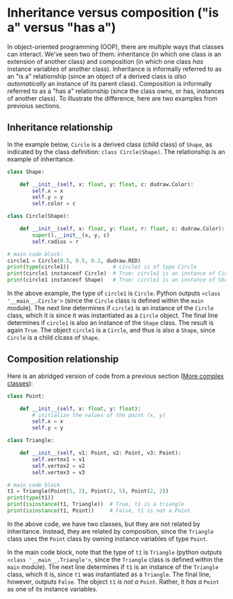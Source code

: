 # Inheritance versus composition ("is a" versus "has a")

In object-oriented programming (OOP), there are multiple ways that classes can interact. We've seen two of them: inheritance (in which one class *is* an extension of another class) and composition (in which one class *has* instance variables of another class). Inheritance is informally referred to as an "is a" relationship (since an object of a derived class is *also automatically* an instance of its parent class). Composition is informally referred to as a "has a" relationship (since the class owns, or has, instances of another class). To illustrate the difference, here are two examples from previoius sections.

## Inheritance relationship

In the example below, `Circle` is a derived class (child class) of `Shape`, as indicated by the class definition: `class Circle(Shape)`. The relationship is an example of inheritance.

```python
class Shape:

    def __init__(self, x: float, y: float, c: dudraw.Color):
        self.x = x
        self.y = y
        self.color = c

class Circle(Shape):

    def __init__(self, x: float, y: float, r: float, c: dudraw.Color):
        super().__init__(x, y, c)
        self.radius = r

# main code block:
circle1 = Circle(0.5, 0.5, 0.2, dudraw.RED)
print(type(circle1))              # circle1 is of type Circle
print(circle1 instanceof Circle)  # True: circle1 is an instance of Circle
print(circle1 instanceof Shape)   # True: circle1 is an instance of Shape, by inheritance
```

In the above example, the type of `circle1` is `Circle`. Python outputs
`<class '__main__.Circle'>` (since the `Circle` class is defined within the `main` module).
The next line determines if `circle1` is an instance of the `Circle` class, which it is since it was instantiated as a `Circle` object.
The final line determines if `circle1` is also an instance of the `Shape` class. The result is again `True`. The object `circle1` is a `Circle`, and thus is also a `Shape`, since `Circle` is a child clcass of `Shape`.

## Composition relationship

Here is an abridged version of code from a previous section ([More complex classes](../classes1/complicated_classes.html)):
```python
class Point:

    def __init__(self, x: float, y: float):
        # initialize the values of the point (x, y)
        self.x = x
        self.y = y

class Triangle:

    def __init__(self, v1: Point, v2: Point, v3: Point):
        self.vertex1 = v1
        self.vertex2 = v2
        self.vertex3 = v3

# main code block
t1 = Triangle(Point(5, 2), Point(2, 5), Point(2, 2))
print(type(t1))
print(isinstance(t1, Triangle))  # True, t1 is a triangle
print(isinstance(t1, Point))     # False, t1 is not a Point
```

In the above code, we have two classes, but they are not related by inheritance. Instead, they are related by composition, since the `Triangle` class uses the `Point` class by owning instance variables of type `Point`. 

In the main code block, note that the type of `t1` is `Triangle`
(python outputs `<class '__main__.Triangle'>`, since the `Triangle` class is defined within the `main` module). The next line determines if `t1` is an instance of the `Triangle` class, which it is, since `t1` was instantiated as a `Triangle`. The final line, however, outputs `False`. The object `t1` *is not a* `Point`. Rather, it *has a* `Point` as one of its instance variables.